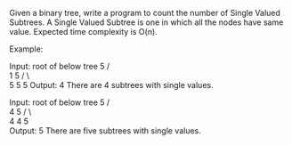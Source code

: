 Given a binary tree, write a program to count the number of Single Valued Subtrees. A Single Valued Subtree is one in which all the nodes have same value. Expected time complexity is O(n).

Example:

Input: root of below tree
              5
             / \
            1   5
           / \   \
          5   5   5
Output: 4
There are 4 subtrees with single values.


Input: root of below tree
              5
             / \
            4   5
           / \   \
          4   4   5                
Output: 5
There are five subtrees with single values.
